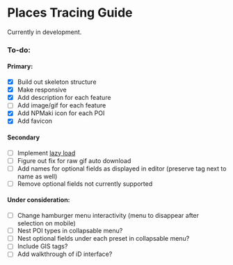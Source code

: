 # Places Tracing Guide

Currently in development.

### To-do:

#### Primary:

- [X] Build out skeleton structure
- [X] Make responsive
- [X] Add description for each feature
- [ ] Add image/gif for each feature
- [X] Add NPMaki icon for each POI
- [X] Add favicon

#### Secondary

- [ ] Implement [lazy load](http://www.appelsiini.net/projects/lazyload)
- [ ] Figure out fix for raw gif auto download
- [ ] Add names for optional fields as displayed in editor (preserve tag next to name as well)
- [ ] Remove optional fields not currently supported

#### Under consideration:

- [ ] Change hamburger menu interactivity (menu to disappear after selection on mobile) 
- [ ] Nest POI types in collapsable menu?
- [ ] Nest optional fields under each preset in collapsable menu?
- [ ] Include GIS tags?
- [ ] Add walkthrough of iD interface?